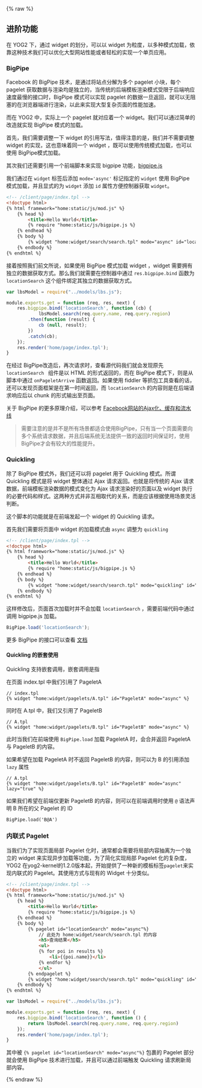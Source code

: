 ---
---
{% raw %}


## 进阶功能

在 YOG2 下，通过 widget 的划分，可以以 widget 为粒度，以多种模式加载，依靠这种技术我们可以优化大型网站性能或者轻松的实现一个单页应用。

### BigPipe

Facebook 的 BigPipe 技术，是通过将站点分解为多个 pagelet 小块，每个pagelet 获取数据与渲染均是独立的，当传统的后端模板渲染模式受限于后端响应速度最慢的接口时，BigPipe 模式可以实现 pagelet 的数据一旦返回，就可以无阻塞的在浏览器端进行渲染，以此来实现大型复杂页面的性能加速。

而在 YOG2 中，实际上一个 pagelet 就对应着一个 widget。我们可以通过简单的改造就实现 BigPipe 模式的加载。

首先，我们需要调整一下 widget 的引用写法，值得注意的是，我们并不需要调整 widget 的实现，这也意味着同一个 widget ，既可以使用传统模式加载，也可以使用 BigPipe模式加载。


其次我们还需要引用一个前端脚本来实现 bigpipe 功能，[bigpipe.js](https://github.com/fex-team/yog2-app-template/blob/master/client/static/js/bigpipe.js)

我们通过在 `widget` 标签后添加 `mode='async'` 标记指定的 `widget` 使用 BigPipe 模式加载，并且显式的为 `widget` 添加 `id` 属性方便控制器获取 `widget`。

```html
<!-- /client/page/index.tpl -->
<!doctype html>
{% html framework="home:static/js/mod.js" %}
    {% head %}
        <title>Hello World</title>
        {% require "home:static/js/bigpipe.js %}
    {% endhead %}
    {% body %}
        {% widget "home:widget/search/search.tpl" mode="async" id="locationSearch" %}
    {% endbody %}
{% endhtml %}
```

接着按照我们前文所说，如果使用 BigPipe 模式加载 widget ，widget 需要拥有独立的数据获取方式。那么我们就需要在控制器中通过 `res.bigpipe.bind` 函数为 `locationSearch` 这个组件绑定其独立的数据获取方式。

```javascript
var lbsModel = require("../models/lbs.js");

module.exports.get = function (req, res, next) {
    res.bigpipe.bind('locationSearch', function (cb) {
            lbsModel.search(req.query.name, req.query.region)
        .then(function (result) {
            cb (null, result);
        })
        .catch(cb);
    });
    res.render('home/page/index.tpl');
}
```

在经过 BigPipe改造后，再次请求时，查看源代码我们就会发现原先 `locationSearch ` 组件是以 HTML 的形式返回的，而在 BigPipe 模式下，则是从脚本中通过 `onPageletArrive` 函数返回。如果使用 fiddler 等抓包工具查看的话，还可以发现页面框架是在第一时间返回，而 `locationSearch` 的内容则是在后端请求响应后以 chunk 的形式输出至页面。

关于 BigPipe 的更多原理介绍，可以参考 [Facebook网站的Ajax化、缓存和流水线](http://velocity.oreilly.com.cn/2010/index.php?func=session&name=Facebook%E7%BD%91%E7%AB%99%E7%9A%84Ajax%E5%8C%96%E3%80%81%E7%BC%93%E5%AD%98%E5%92%8C%E6%B5%81%E6%B0%B4%E7%BA%BF)

> 需要注意的是并不是所有场景都适合使用BigPipe，只有当一个页面需要向多个系统请求数据，并且后端系统无法提供一致的返回时间保证时，使用BigPipe才会有较大的性能提升。

### Quickling

除了 BigPipe 模式外，我们还可以将 pagelet 用于 Quickling 模式。所谓 Quickling 模式是将 widget 整体通过 Ajax 请求返回。也就是将传统的 Ajax 请求数据，前端模板渲染数据的模式变化为 Ajax 请求渲染好的页面以及 widget 执行的必要代码和样式。这两种方式并非互相取代的关系，而是应该根据使用场景灵活判断。

这个脚本的功能就是在前端发起一个 widget 的 Quickling 请求。

首先我们需要将页面中 widget 的加载模式由 `async` 调整为 `quickling`

```html
<!-- /client/page/index.tpl -->
<!doctype html>
{% html framework="home:static/js/mod.js" %}
    {% head %}
        <title>Hello World</title>
        {% require "home:static/js/bigpipe.js %}
    {% endhead %}
    {% body %}
        {% widget "home:widget/search/search.tpl" mode="quickling" id="locationSearch" %}
    {% endbody %}
{% endhtml %}
```

这样修改后，页面首次加载时并不会加载 `locationSearch` ，需要前端代码中通过调用 bigpipe.js 加载。

```javascript
BigPipe.load('locationSearch');
```

更多 BigPipe 的接口可以查看 [文档](https://github.com/fex-team/yog2-app-template/tree/master/client/static/js)

#### Quickling 的嵌套使用

Quickling 支持嵌套调用，嵌套调用是指

在页面 index.tpl 中我们引用了 PageletA

```
// index.tpl
{% widget "home:widget/pagelets/A.tpl" id="PageletA" mode="async" %}
```

同时在 A.tpl 中，我们又引用了 PageletB

```
// A.tpl
{% widget "home:widget/pagelets/B.tpl" id="PageletB" mode="async" %}
```

此时当我们在前端使用 `BigPipe.load` 加载 PageletA 时，会合并返回 PageletA 与 PageletB 的内容。

如果希望在加载 PageletA 时不返回 PageletB 的内容，则可以为 B 的引用添加 `lazy` 属性

```
// A.tpl
{% widget "home:widget/pagelets/B.tpl" id="PageletB" mode="async" lazy="true" %}
```

如果我们希望在前端仅更新 PageletB 的内容，则可以在前端调用时使用 `@` 语法声明 B 所在的父 Pagelet 的 ID

```
BigPipe.load('B@A')
```

### 内联式 Pagelet

当我们为了实现页面局部 Pagelet 化时，通常都会需要将局部内容抽离为一个独立的 widget 来实现异步加载等功能，为了简化实现局部 Pagelet 化的复杂度，YOG2 在yog2-kernel的1.2.0版本起，开始提供了一种新的模板标签`pagelet`来实现内联式的 Pagelet。其使用方式与现有的 Widget 十分类似。

```html
<!-- /client/page/index.tpl -->
<!doctype html>
{% html framework="home:static/js/mod.js" %}
    {% head %}
        <title>Hello World</title>
        {% require "home:static/js/bigpipe.js %}
    {% endhead %}
    {% body %}
        {% pagelet id="locationSearch" mode="async"%}
            // 此处为 home:widget/search/search.tpl 的内容
            <h5>查询结果</h5>
            <ul>
            {% for poi in results %}
                <li>{{poi.name}}</li>
            {% endfor %}
            </ul>
        {% endpagelet %}
        {% widget "home:widget/search/search.tpl" mode="quickling" id="locationSearch" %}
    {% endbody %}
{% endhtml %}
```

```javascript
var lbsModel = require("../models/lbs.js");

module.exports.get = function (req, res, next) {
    res.bigpipe.bind('locationSearch', function () {
        return lbsModel.search(req.query.name, req.query.region)
    });
    res.render('home/page/index.tpl');
}
```

其中被 `{% pagelet id="locationSearch" mode="async"%}` 包裹的 Pagelet 部分就会使用 BigPipe 技术进行加载，并且可以通过前端触发 Quickling 请求刷新局部内容。

{% endraw %}
